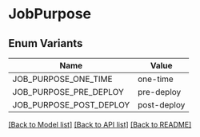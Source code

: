 # JobPurpose

## Enum Variants

| Name | Value |
|---- | -----|
| JOB_PURPOSE_ONE_TIME | one-time |
| JOB_PURPOSE_PRE_DEPLOY | pre-deploy |
| JOB_PURPOSE_POST_DEPLOY | post-deploy |


[[Back to Model list]](../README.md#documentation-for-models) [[Back to API list]](../README.md#documentation-for-api-endpoints) [[Back to README]](../README.md)


